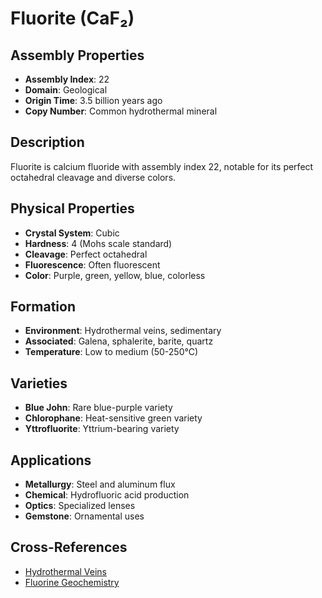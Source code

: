 # Fluorite (CaF₂)

## Assembly Properties
- **Assembly Index**: 22
- **Domain**: Geological
- **Origin Time**: 3.5 billion years ago
- **Copy Number**: Common hydrothermal mineral

## Description
Fluorite is calcium fluoride with assembly index 22, notable for its perfect octahedral cleavage and diverse colors.

## Physical Properties
- **Crystal System**: Cubic
- **Hardness**: 4 (Mohs scale standard)
- **Cleavage**: Perfect octahedral
- **Fluorescence**: Often fluorescent
- **Color**: Purple, green, yellow, blue, colorless

## Formation
- **Environment**: Hydrothermal veins, sedimentary
- **Associated**: Galena, sphalerite, barite, quartz
- **Temperature**: Low to medium (50-250°C)

## Varieties
- **Blue John**: Rare blue-purple variety
- **Chlorophane**: Heat-sensitive green variety
- **Yttrofluorite**: Yttrium-bearing variety

## Applications
- **Metallurgy**: Steel and aluminum flux
- **Chemical**: Hydrofluoric acid production
- **Optics**: Specialized lenses
- **Gemstone**: Ornamental uses

## Cross-References
- [Hydrothermal Veins](/domains/geological/processes/hydrothermal_veins.md)
- [Fluorine Geochemistry](/domains/geological/processes/fluorine_geochemistry.md)